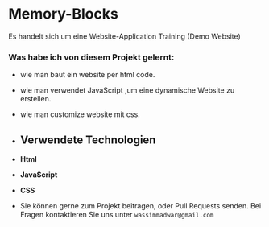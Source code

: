 # Memory-Blocks
Es handelt sich um eine Website-Application Training (Demo Website)


### Was habe ich von diesem Projekt gelernt:
- wie man baut ein website per html code.
- wie man verwendet JavaScript ,um eine dynamische Website zu erstellen.
- wie man customize website mit css.

- ## Verwendete Technologien
- **Html**
- **JavaScript**
- **CSS**
- Sie können gerne zum Projekt beitragen,  oder Pull Requests senden. Bei Fragen kontaktieren Sie uns unter `wassimmadwar@gmail.com`
